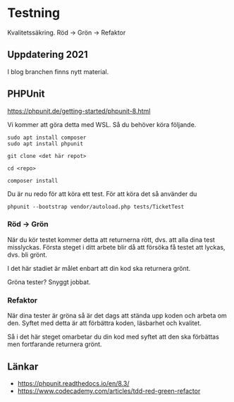 # Testning
Kvalitetssäkring.
Röd -> Grön -> Refaktor

## Uppdatering 2021

I blog branchen finns nytt material.

## PHPUnit
https://phpunit.de/getting-started/phpunit-8.html

Vi kommer att göra detta med WSL.
Så du behöver köra följande.

    sudo apt install composer
    sudo apt install phpunit

    git clone <det här repot>

    cd <repo>

    composer install

Du är nu redo för att köra ett test. För att köra det så använder du

    phpunit --bootstrap vendor/autoload.php tests/TicketTest

### Röd -> Grön
När du kör testet kommer detta att returnerna rött, dvs. att alla dina test misslyckas.
Första steget i ditt arbete blir då att försöka få testet att lyckas, dvs. bli grönt.

I det här stadiet är målet enbart att din kod ska returnera grönt.

Gröna tester? Snyggt jobbat.

### Refaktor
När dina tester är gröna så är det dags att stända upp koden och arbeta om den.
Syftet med detta är att förbättra koden, läsbarhet och kvalitet.

Så i det här steget omarbetar du din kod med syftet att den ska förbättas men fortfarande returnera grönt.

## Länkar
* https://phpunit.readthedocs.io/en/8.3/
* https://www.codecademy.com/articles/tdd-red-green-refactor